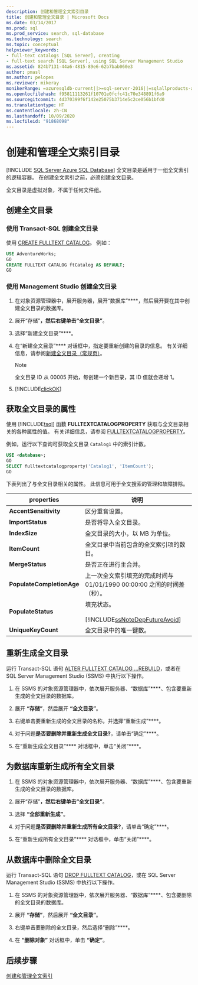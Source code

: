 ```yaml
---
description: 创建和管理全文索引目录
title: 创建和管理全文目录 | Microsoft Docs
ms.date: 03/14/2017
ms.prod: sql
ms.prod_service: search, sql-database
ms.technology: search
ms.topic: conceptual
helpviewer_keywords:
- full-text catalogs [SQL Server], creating
- full-text search [SQL Server], using SQL Server Management Studio
ms.assetid: 824b7131-44a6-4815-89e6-62b7bab060e3
author: pmasl
ms.author: pelopes
ms.reviewer: mikeray
monikerRange: =azuresqldb-current||>=sql-server-2016||=sqlallproducts-allversions||>=sql-server-linux-2017||=azuresqldb-mi-current
ms.openlocfilehash: f95811113261f10701e0fcfc41c70e348891f6a9
ms.sourcegitcommit: 4d370399f6f142e25075b3714e5c2ce056b1bfd0
ms.translationtype: HT
ms.contentlocale: zh-CN
ms.lasthandoff: 10/09/2020
ms.locfileid: "91868098"
---
```

# <a name="create-and-manage-full-text-catalogs"></a>创建和管理全文索引目录
[!INCLUDE [SQL Server Azure SQL Database](../../includes/applies-to-version/sql-asdb.md)]
全文目录是适用于一组全文索引的逻辑容器。 在创建全文索引之前，必须创建全文目录。

全文目录是虚拟对象，不属于任何文件组。
  
##  <a name="create-a-full-text-catalog"></a><a name="creating"></a> 创建全文目录  

### <a name="create-a-full-text-catalog-with-transact-sql"></a>使用 Transact-SQL 创建全文目录
使用 [CREATE FULLTEXT CATALOG](../../t-sql/statements/create-fulltext-catalog-transact-sql.md)。 例如：

```sql 
USE AdventureWorks;  
GO  
CREATE FULLTEXT CATALOG ftCatalog AS DEFAULT;  
GO  
``` 

### <a name="create-a-full-text-catalog-with-management-studio"></a>使用 Management Studio 创建全文目录
1.  在对象资源管理器中，展开服务器，展开“数据库”****，然后展开要在其中创建全文目录的数据库。  
  
2.  展开“存储”****，然后右键单击“全文目录”****。  
  
3.  选择“新建全文目录”****。  
  
4.  在“新建全文目录”**** 对话框中，指定要重新创建的目录的信息。 有关详细信息，请参阅[新建全文目录（常规页）](../../t-sql/statements/create-fulltext-catalog-transact-sql.md)。  
  
    > [!NOTE]  
    >  全文目录 ID 从 00005 开始，每创建一个新目录，其 ID 值就会递增 1。  
  
5.  [!INCLUDE[clickOK](../../includes/clickok-md.md)]  

##  <a name="get-the-properties-of-a-full-text-catalog"></a><a name="props"></a> 获取全文目录的属性  
使用 [!INCLUDE[tsql](../../includes/tsql-md.md)] 函数 **FULLTEXTCATALOGPROPERTY** 获取与全文目录相关的各种属性的值。 有关详细信息，请参阅 [FULLTEXTCATALOGPROPERTY](../../t-sql/functions/fulltextcatalogproperty-transact-sql.md)。

例如，运行以下查询可获取全文目录 `Catalog1` 中的索引计数。

```sql 
USE <database>;  
GO  
SELECT fulltextcatalogproperty('Catalog1', 'ItemCount');  
GO  
```  
  
下表列出了与全文目录相关的属性。 此信息可用于全文搜索的管理和故障排除。 
  
|properties|说明|  
|--------------|-----------------|  
|**AccentSensitivity**|区分重音设置。|
|**ImportStatus**|是否将导入全文目录。|  
|**IndexSize**|全文目录的大小，以 MB 为单位。| 
|**ItemCount**|全文目录中当前包含的全文索引项的数目。|  
|**MergeStatus**|是否正在进行主合并。| 
|**PopulateCompletionAge**|上一次全文索引填充的完成时间与 01/01/1990 00:00:00 之间的时间差（秒）。| 
|**PopulateStatus**|填充状态。<br /><br /> [!INCLUDE[ssNoteDepFutureAvoid](../../includes/ssnotedepfutureavoid-md.md)]|  
|**UniqueKeyCount**|全文目录中的唯一键数。| 

##  <a name="rebuild-a-full-text-catalog"></a><a name="rebuildone"></a> 重新生成全文目录  

运行 Transact-SQL 语句 [ALTER FULLTEXT CATALOG ...REBUILD](
../../t-sql/statements/alter-fulltext-catalog-transact-sql.md)，或者在 SQL Server Management Studio (SSMS) 中执行以下操作。

1.  在 SSMS 的对象资源管理器中，依次展开服务器、“数据库”****、包含要重新生成的全文目录的数据库。  
  
2.  展开 **“存储”**，然后展开 **“全文目录”**。  
  
3.  右键单击要重新生成的全文目录的名称，并选择“重新生成”****。  
  
4.  对于问题**是否要删除并重新生成全文目录?**，请单击“确定”****。  
  
5.  在“重新生成全文目录”**** 对话框中，单击“关闭”****。  
   
##  <a name="rebuild-all-full-text-catalogs-for-a-database"></a><a name="rebuildall"></a> 为数据库重新生成所有全文目录  

1.  在 SSMS 的对象资源管理器中，依次展开服务器、“数据库”****、包含要重新生成的全文目录的数据库。  
  
2.  展开“存储”****，然后右键单击“全文目录”****。  
  
3.  选择 **“全部重新生成”**。  
  
4.  对于问题**是否要删除并重新生成所有全文目录?**，请单击“确定”****。  
  
5.  在“重新生成所有全文目录”**** 对话框中，单击“关闭”****。  
  
  
  
##  <a name="remove-a-full-text-catalog-from-a-database"></a><a name="removing"></a> 从数据库中删除全文目录  

运行 Transact-SQL 语句 [DROP FULLTEXT CATALOG](
../../t-sql/statements/drop-fulltext-catalog-transact-sql.md)，或在 SQL Server Management Studio (SSMS) 中执行以下操作。

1.  在 SSMS 的对象资源管理器中，依次展开服务器、“数据库”****、包含要删除的全文目录的数据库。  
  
2.  展开 **“存储”**，然后展开 **“全文目录”**。  
  
3.  右键单击要删除的全文目录，然后选择“删除”****。  
  
4.  在 **“删除对象”** 对话框中，单击 **“确定”**。  

## <a name="next-step"></a>后续步骤
[创建和管理全文索引](../../relational-databases/search/create-and-manage-full-text-indexes.md)